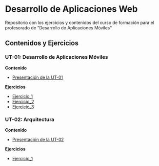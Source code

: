 # Desarrollo de Aplicaciones Web

Repositorio con los ejercicios y contenidos del curso de formación para el profesorado de "Desarrollo de Aplicaciones Móviles"

## Contenidos y Ejercicios

### UT-01: Desarrollo de Aplicaciones Móviles

**Contenido**
- [Presentación de la UT-01](docs/ut01/ut1.pdf)

**Ejercicios**
- [Ejercicio_1](docs/ut01/ut1-ej1.pdf)
- [Ejercicio_2](docs/ut01/ut1-ej2.pdf)
- [Ejercicio_3](docs/ut01/ut1-ej3.pdf)

### UT-02: Arquitectura

**Contenido**
- [Presentación de la UT-02](docs/ut02/ut2.pdf)

**Ejercicios**
- [Ejercicio_1](docs/ut02/ut2-ej1.pdf)

